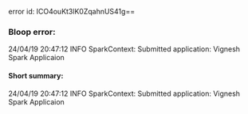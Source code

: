 error id: ICO4ouKt3lK0ZqahnUS41g==
### Bloop error:

24/04/19 20:47:12 INFO SparkContext: Submitted application: Vignesh Spark Applicaion
#### Short summary: 

24/04/19 20:47:12 INFO SparkContext: Submitted application: Vignesh Spark Applicaion